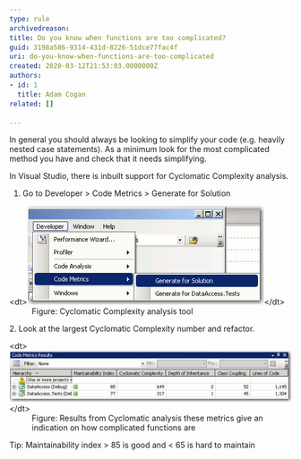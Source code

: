 ```yaml
---
type: rule
archivedreason: 
title: Do you know when functions are too complicated?
guid: 3198a586-9314-431d-8226-51dce77fac4f
uri: do-you-know-when-functions-are-too-complicated
created: 2020-03-12T21:53:03.0000000Z
authors:
- id: 1
  title: Adam Cogan
related: []

---
```


In general you should always be looking to simplify your code (e.g. heavily nested case statements). As a minimum look for the most complicated method you have and check that it needs simplifying.

In Visual Studio, there is inbuilt support for Cyclomatic Complexity analysis.

<!--endintro-->

1. Go to Developer > Code Metrics > Generate for Solution
<dl class="image">&lt;dt&gt;<img src="CodeMetrics.gif" alt="CodeMetrics.gif">&lt;/dt&gt;<dd>Figure: Cyclomatic Complexity analysis tool</dd></dl>
2. Look at the largest Cyclomatic Complexity number and refactor.
<dl class="image">&lt;dt&gt;<img src="CyclomaticAnalysis.gif" alt="CyclomaticAnalysis.gif">&lt;/dt&gt;<dd>Figure: Results from Cyclomatic analysis these metrics give an indication on how complicated functions are</dd></dl>Tip: Maintainability index > 85 is good and < 65 is hard to maintain

